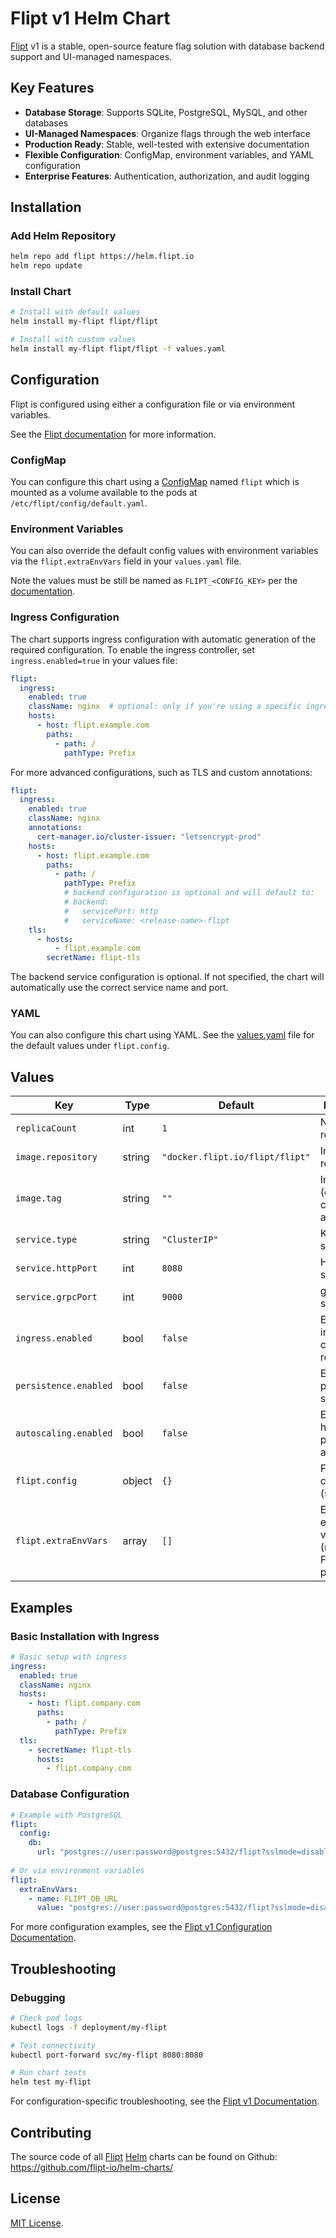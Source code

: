 # Flipt v1 Helm Chart

[Flipt](https://flipt.io) v1 is a stable, open-source feature flag solution with database backend support and UI-managed namespaces.

## Key Features

- **Database Storage**: Supports SQLite, PostgreSQL, MySQL, and other databases
- **UI-Managed Namespaces**: Organize flags through the web interface
- **Production Ready**: Stable, well-tested with extensive documentation
- **Flexible Configuration**: ConfigMap, environment variables, and YAML configuration
- **Enterprise Features**: Authentication, authorization, and audit logging

## Installation

### Add Helm Repository

```bash
helm repo add flipt https://helm.flipt.io
helm repo update
```

### Install Chart

```bash
# Install with default values
helm install my-flipt flipt/flipt

# Install with custom values
helm install my-flipt flipt/flipt -f values.yaml
```

## Configuration

Flipt is configured using either a configuration file or via environment variables.

See the [Flipt documentation](https://flipt.io/docs/configuration) for more information.

### ConfigMap

You can configure this chart using a [ConfigMap](https://kubernetes.io/docs/concepts/configuration/configmap/) named `flipt` which is mounted as a volume available to the pods at `/etc/flipt/config/default.yaml`.

### Environment Variables

You can also override the default config values with environment variables via the `flipt.extraEnvVars` field in your `values.yaml` file.

Note the values must be still be named as `FLIPT_<CONFIG_KEY>` per the [documentation](https://flipt.io/docs/configuration#environment-variables).

### Ingress Configuration

The chart supports ingress configuration with automatic generation of the required configuration. To enable the ingress controller, set `ingress.enabled=true` in your values file:

```yaml
flipt:
  ingress:
    enabled: true
    className: nginx  # optional: only if you're using a specific ingress class
    hosts:
      - host: flipt.example.com
        paths:
          - path: /
            pathType: Prefix
```

For more advanced configurations, such as TLS and custom annotations:

```yaml
flipt:
  ingress:
    enabled: true
    className: nginx
    annotations:
      cert-manager.io/cluster-issuer: "letsencrypt-prod"
    hosts:
      - host: flipt.example.com
        paths:
          - path: /
            pathType: Prefix
            # backend configuration is optional and will default to:
            # backend:
            #   servicePort: http
            #   serviceName: <release-name>-flipt
    tls:
      - hosts:
          - flipt.example.com
        secretName: flipt-tls
```

The backend service configuration is optional. If not specified, the chart will automatically use the correct service name and port.

### YAML

You can also configure this chart using YAML. See the [values.yaml](https://github.com/flipt-io/helm-charts/blob/main/charts/flipt/values.yaml) file for the default values under `flipt.config`.

## Values

| Key | Type | Default | Description |
|-----|------|---------|-------------|
| `replicaCount` | int | `1` | Number of replicas |
| `image.repository` | string | `"docker.flipt.io/flipt/flipt"` | Image repository |
| `image.tag` | string | `""` | Image tag (defaults to chart appVersion) |
| `service.type` | string | `"ClusterIP"` | Kubernetes service type |
| `service.httpPort` | int | `8080` | HTTP service port |
| `service.grpcPort` | int | `9000` | gRPC service port |
| `ingress.enabled` | bool | `false` | Enable ingress controller resource |
| `persistence.enabled` | bool | `false` | Enable persistent storage |
| `autoscaling.enabled` | bool | `false` | Enable horizontal pod autoscaling |
| `flipt.config` | object | `{}` | Flipt v1 configuration (see [docs](https://flipt.io/docs/configuration)) |
| `flipt.extraEnvVars` | array | `[]` | Extra environment variables (must use FLIPT_ prefix) |

## Examples

### Basic Installation with Ingress

```yaml
# Basic setup with ingress
ingress:
  enabled: true
  className: nginx
  hosts:
    - host: flipt.company.com
      paths:
        - path: /
          pathType: Prefix
  tls:
    - secretName: flipt-tls
      hosts:
        - flipt.company.com
```

### Database Configuration

```yaml
# Example with PostgreSQL
flipt:
  config:
    db:
      url: "postgres://user:password@postgres:5432/flipt?sslmode=disable"
    
# Or via environment variables
flipt:
  extraEnvVars:
    - name: FLIPT_DB_URL
      value: "postgres://user:password@postgres:5432/flipt?sslmode=disable"
```

For more configuration examples, see the [Flipt v1 Configuration Documentation](https://flipt.io/docs/configuration).

## Troubleshooting

### Debugging

```bash
# Check pod logs
kubectl logs -f deployment/my-flipt

# Test connectivity
kubectl port-forward svc/my-flipt 8080:8080

# Run chart tests
helm test my-flipt
```

For configuration-specific troubleshooting, see the [Flipt v1 Documentation](https://flipt.io/docs/).

## Contributing

The source code of all [Flipt](https://flipt.io/) [Helm](https://helm.sh) charts can be found on Github: <https://github.com/flipt-io/helm-charts/>

## License

[MIT License](https://github.com/flipt-io/helm-charts/blob/main/LICENSE).
